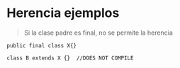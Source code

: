 # Herencia ejemplos
> Si la clase padre es final, no se permite la herencia
```
public final class X{} 

class B extends X {}  //DOES NOT COMPILE
```